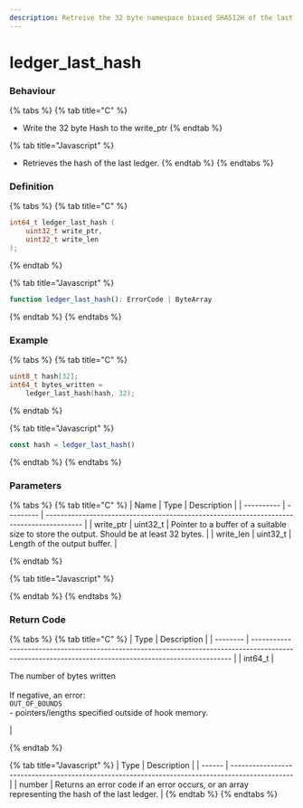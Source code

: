 ```yaml
---
description: Retreive the 32 byte namespace biased SHA512H of the last closed ledger
---
```


# ledger\_last\_hash

### Behaviour

{% tabs %}
{% tab title="C" %}
* Write the 32 byte Hash to the write\_ptr
{% endtab %}

{% tab title="Javascript" %}
* Retrieves the hash of the last ledger.
{% endtab %}
{% endtabs %}

### Definition

{% tabs %}
{% tab title="C" %}
```c
int64_t ledger_last_hash (
    uint32_t write_ptr,
    uint32_t write_len
);
```


{% endtab %}

{% tab title="Javascript" %}
```javascript
function ledger_last_hash(): ErrorCode | ByteArray
```
{% endtab %}
{% endtabs %}



### Example

{% tabs %}
{% tab title="C" %}
```c
uint8_t hash[32];
int64_t bytes_written = 
    ledger_last_hash(hash, 32);
```
{% endtab %}

{% tab title="Javascript" %}
```javascript
const hash = ledger_last_hash()
```
{% endtab %}
{% endtabs %}



### Parameters

{% tabs %}
{% tab title="C" %}
| Name       | Type      | Description                                                                              |
| ---------- | --------- | ---------------------------------------------------------------------------------------- |
| write\_ptr | uint32\_t | Pointer to a buffer of a suitable size to store the output. Should be at least 32 bytes. |
| write\_len | uint32\_t | Length of the output buffer.                                                             |


{% endtab %}

{% tab title="Javascript" %}

{% endtab %}
{% endtabs %}



### Return Code

{% tabs %}
{% tab title="C" %}
| Type     | Description                                                                                                                                            |
| -------- | ------------------------------------------------------------------------------------------------------------------------------------------------------ |
| int64\_t | <p>The number of bytes written<br><br>If negative, an error:<br><code>OUT_OF_BOUNDS</code><br>- pointers/lengths specified outside of hook memory.</p> |


{% endtab %}

{% tab title="Javascript" %}
| Type   | Description                                                                                     |
| ------ | ----------------------------------------------------------------------------------------------- |
| number | Returns an error code if an error occurs, or an array representing the hash of the last ledger. |
{% endtab %}
{% endtabs %}

